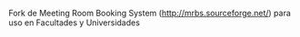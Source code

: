 Fork de Meeting Room Booking System (http://mrbs.sourceforge.net/) para uso en Facultades y Universidades


